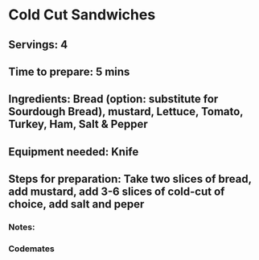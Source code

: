 # Cold Cut Sandwiches

## Servings: 4

## Time to prepare: 5 mins 

## Ingredients: Bread (option: substitute for Sourdough Bread), mustard, Lettuce, Tomato, Turkey, Ham, Salt & Pepper


## Equipment needed: Knife


## Steps for preparation: Take two slices of bread, add mustard, add 3-6 slices of cold-cut of choice, add salt and peper



### Notes:



### Codemates # 
